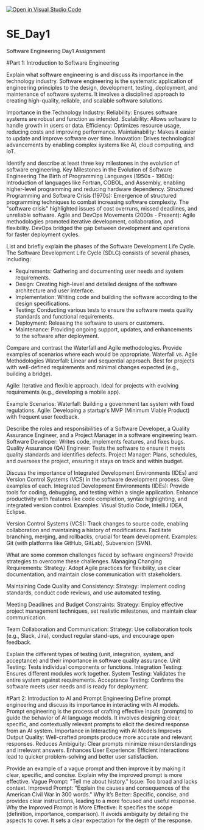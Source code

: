 [![Open in Visual Studio Code](https://classroom.github.com/assets/open-in-vscode-2e0aaae1b6195c2367325f4f02e2d04e9abb55f0b24a779b69b11b9e10269abc.svg)](https://classroom.github.com/online_ide?assignment_repo_id=18377844&assignment_repo_type=AssignmentRepo)
# SE_Day1
Software Engineering Day1 Assignment

#Part 1: Introduction to Software Engineering

Explain what software engineering is and discuss its importance in the technology industry.
Software engineering is the systematic application of engineering principles to the design, development, testing, deployment, and maintenance of software systems. It involves a disciplined approach to creating high-quality, reliable, and scalable software solutions.

Importance in the Technology Industry:
Reliability: Ensures software systems are robust and function as intended.
Scalability: Allows software to handle growth in users or data.
Efficiency: Optimizes resource usage, reducing costs and improving performance.
Maintainability: Makes it easier to update and improve software over time.
Innovation: Drives technological advancements by enabling complex systems like AI, cloud computing, and IoT.

Identify and describe at least three key milestones in the evolution of software engineering.
Key Milestones in the Evolution of Software Engineering
The Birth of Programming Languages (1950s - 1960s):
Introduction of languages like Fortran, COBOL, and Assembly, enabling higher-level programming and reducing hardware dependency.
Structured Programming and Software Crisis (1970s):
Emergence of structured programming techniques to combat increasing software complexity.
The "software crisis" highlighted issues of cost overruns, missed deadlines, and unreliable software.
Agile and DevOps Movements (2000s - Present):
Agile methodologies promoted iterative development, collaboration, and flexibility.
DevOps bridged the gap between development and operations for faster deployment cycles.

List and briefly explain the phases of the Software Development Life Cycle.
The Software Development Life Cycle (SDLC) consists of several phases, including:
  - Requirements: Gathering and documenting user needs and system requirements.
  - Design: Creating high-level and detailed designs of the software architecture and user interface.
  - Implementation: Writing code and building the software according to the design specifications.
  - Testing: Conducting various tests to ensure the software meets quality standards and functional requirements.
  - Deployment: Releasing the software to users or customers.
  - Maintenance: Providing ongoing support, updates, and enhancements to the software after deployment.


Compare and contrast the Waterfall and Agile methodologies. Provide examples of scenarios where each would be appropriate.
Waterfall vs. Agile Methodologies
Waterfall:
Linear and sequential approach.
Best for projects with well-defined requirements and minimal changes expected (e.g., building a bridge).

Agile:
Iterative and flexible approach.
Ideal for projects with evolving requirements (e.g., developing a mobile app).

Example Scenarios:
Waterfall: Building a government tax system with fixed regulations.
Agile: Developing a startup's MVP (Minimum Viable Product) with frequent user feedback.

Describe the roles and responsibilities of a Software Developer, a Quality Assurance Engineer, and a Project Manager in a software engineering team.
Software Developer: Writes code, implements features, and fixes bugs.
Quality Assurance (QA) Engineer: Tests the software to ensure it meets quality standards and identifies defects.
Project Manager: Plans, schedules, and oversees the project, ensuring it stays on track and within budget.

Discuss the importance of Integrated Development Environments (IDEs) and Version Control Systems (VCS) in the software development process. Give examples of each.
Integrated Development Environments (IDEs):
Provide tools for coding, debugging, and testing within a single application.
Enhance productivity with features like code completion, syntax highlighting, and integrated version control.
Examples: Visual Studio Code, IntelliJ IDEA, Eclipse.

Version Control Systems (VCS):
Track changes to source code, enabling collaboration and maintaining a history of modifications.
Facilitate branching, merging, and rollbacks, crucial for team development.
Examples: Git (with platforms like GitHub, GitLab), Subversion (SVN).

What are some common challenges faced by software engineers? Provide strategies to overcome these challenges.
Managing Changing Requirements:
Strategy: Adopt Agile practices for flexibility, use clear documentation, and maintain close communication with stakeholders.

Maintaining Code Quality and Consistency:
Strategy: Implement coding standards, conduct code reviews, and use automated testing.

Meeting Deadlines and Budget Constraints:
Strategy: Employ effective project management techniques, set realistic milestones, and maintain clear communication.

Team Collaboration and Communication:
Strategy: Use collaboration tools (e.g., Slack, Jira), conduct regular stand-ups, and encourage open feedback.

Explain the different types of testing (unit, integration, system, and acceptance) and their importance in software quality assurance.
Unit Testing: Tests individual components or functions.
Integration Testing: Ensures different modules work together.
System Testing: Validates the entire system against requirements.
Acceptance Testing: Confirms the software meets user needs and is ready for deployment.

#Part 2: Introduction to AI and Prompt Engineering
Define prompt engineering and discuss its importance in interacting with AI models.
Prompt engineering is the process of crafting effective inputs (prompts) to guide the behavior of AI language models. It involves designing clear, specific, and contextually relevant prompts to elicit the desired response from an AI system.
Importance in Interacting with AI Models
Improves Output Quality: Well-crafted prompts produce more accurate and relevant responses.
Reduces Ambiguity: Clear prompts minimize misunderstandings and irrelevant answers.
Enhances User Experience: Efficient interactions lead to quicker problem-solving and better user satisfaction.

Provide an example of a vague prompt and then improve it by making it clear, specific, and concise. Explain why the improved prompt is more effective.
Vague Prompt: "Tell me about history."
Issue: Too broad and lacks context.
Improved Prompt: "Explain the causes and consequences of the American Civil War in 300 words."
Why It’s Better: Specific, concise, and provides clear instructions, leading to a more focused and useful response.
Why the Improved Prompt is More Effective:
It specifies the scope (definition, importance, comparison).
It avoids ambiguity by detailing the aspects to cover.
It sets a clear expectation for the depth of the response.
